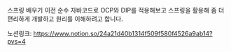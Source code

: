 스프링 배우기 이전 순수 자바코드로 OCP와 DIP를 적용해보고 스프링을 활용해 좀 더 편리하게 개발하고 원리를 이해하려고 합니다.

노션링크:
https://www.notion.so/24a21d40b1314f509f580f4526a9ab14?pvs=4
